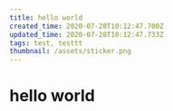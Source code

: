 ```yaml
---
title: hello world
created_time: 2020-07-28T10:12:47.700Z
updated_time: 2020-07-28T10:12:47.733Z
tags: test, testtt
thumbnail: /assets/sticker.png
---
```

# hello world